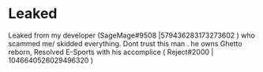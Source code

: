 # Leaked
Leaked from my developer (SageMage#9508 |579436283173273602 ) who scammed me/ skidded everything.
Dont trust this man . he owns Ghetto reborn, Resolved E-Sports with his accomplice ( Reject#2000 | 1046640526029496320 )